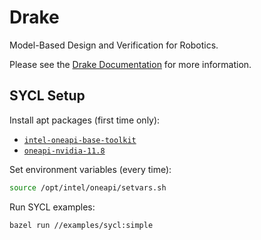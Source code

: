# Drake

Model-Based Design and Verification for Robotics.

Please see the [Drake Documentation](https://drake.mit.edu) for more
information.

## SYCL Setup

Install apt packages (first time only):
- [`intel-oneapi-base-toolkit`](https://www.intel.com/content/www/us/en/developer/tools/oneapi/base-toolkit-download.html?packages=oneapi-toolkit&oneapi-toolkit-os=linux&oneapi-lin=apt)
- [`oneapi-nvidia-11.8`](https://developer.codeplay.com/apt/index.html)

Set environment variables (every time):
```bash
source /opt/intel/oneapi/setvars.sh
```

Run SYCL examples:
```bash
bazel run //examples/sycl:simple
```